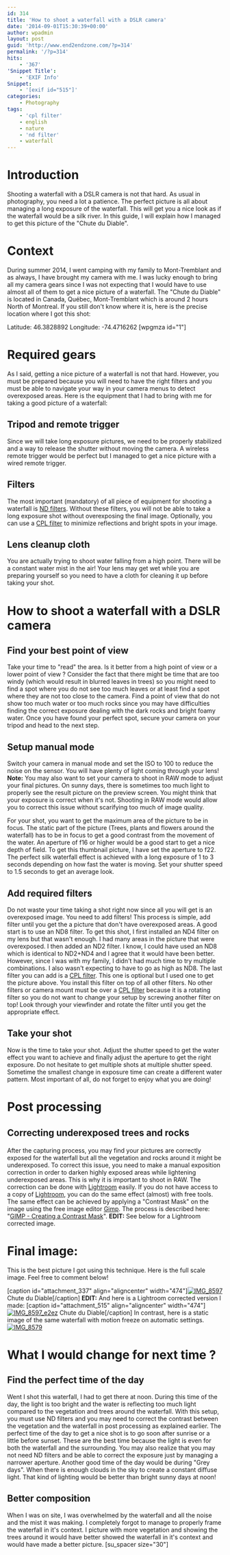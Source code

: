 ```yaml
---
id: 314
title: 'How to shoot a waterfall with a DSLR camera'
date: '2014-09-01T15:30:39+00:00'
author: wpadmin
layout: post
guid: 'http://www.end2endzone.com/?p=314'
permalink: '/?p=314'
hits:
    - '367'
'Snippet Title':
    - 'EXIF Info'
Snippet:
    - '[exif id="515"]'
categories:
    - Photography
tags:
    - 'cpl filter'
    - english
    - nature
    - 'nd filter'
    - waterfall
---
```


# Introduction

Shooting a waterfall with a DSLR camera is not that hard. As usual in photography, you need a lot a patience. The perfect picture is all about managing a long exposure of the waterfall. This will get you a nice look as if the waterfall would be a silk river. In this guide, I will explain how I managed to get this picture of the "Chute du Diable".

# Context

During summer 2014, I went camping with my family to Mont-Tremblant and as always, I have brought my camera with me. I was lucky enough to bring all my camera gears since I was not expecting that I would have to use almost all of them to get a nice picture of a waterfall. The "Chute du Diable" is located in Canada, Québec, Mont-Tremblant which is around 2 hours North of Montreal. If you still don't know where it is, here is the precise location where I got this shot:

Latitude: 46.3828892
Longitude: -74.4716262 \[wpgmza id="1"\]

# Required gears

As I said, getting a nice picture of a waterfall is not that hard. However, you must be prepared because you will need to have the right filters and you must be able to navigate your way in your camera menus to detect overexposed areas. Here is the equipment that I had to bring with me for taking a good picture of a waterfall:

## Tripod and remote trigger

Since we will take long exposure pictures, we need to be properly stabilized and a way to release the shutter without moving the camera. A wireless remote trigger would be perfect but I managed to get a nice picture with a wired remote trigger.

## Filters

The most important (mandatory) of all piece of equipment for shooting a waterfall is [ND filters](http://en.wikipedia.org/wiki/Neutral_density_filter). Without these filters, you will not be able to take a long exposure shot without overexposing the final image. Optionally, you can use a [CPL filter](http://en.wikipedia.org/wiki/Polarizer#Circular_polarizers) to minimize reflections and bright spots in your image.

## Lens cleanup cloth

You are actually trying to shoot water falling from a high point. There will be a constant water mist in the air! Your lens may get wet while you are preparing yourself so you need to have a cloth for cleaning it up before taking your shot.

# How to shoot a waterfall with a DSLR camera

## Find your best point of view

Take your time to "read" the area. Is it better from a high point of view or a lower point of view ? Consider the fact that there might be time that are too windy (which would result in blurred leaves in trees) so you might need to find a spot where you do not see too much leaves or at least find a spot where they are not too close to the camera. Find a point of view that do not show too much water or too much rocks since you may have difficulties finding the correct exposure dealing with the dark rocks and bright foamy water. Once you have found your perfect spot, secure your camera on your tripod and head to the next step.

## Setup manual mode

Switch your camera in manual mode and set the ISO to 100 to reduce the noise on the sensor. You will have plenty of light coming through your lens! **Note:** You may also want to set your camera to shoot in RAW mode to adjust your final pictures. On sunny days, there is sometimes too much light to properly see the result picture on the preview screen. You might think that your exposure is correct when it's not. Shooting in RAW mode would allow you to correct this issue without scarifying too much of image quality.

For your shot, you want to get the maximum area of the picture to be in focus. The static part of the picture (Trees, plants and flowers around the waterfall) has to be in focus to get a good contrast from the movement of the water. An aperture of f16 or higher would be a good start to get a nice depth of field. To get this thumbnail picture, I have set the aperture to f22. The perfect silk waterfall effect is achieved with a long exposure of 1 to 3 seconds depending on how fast the water is moving. Set your shutter speed to 1.5 seconds to get an average look.

## Add required filters

Do not waste your time taking a shot right now since all you will get is an overexposed image. You need to add filters! This process is simple, add filter until you get the a picture that don't have overexposed areas. A good start is to use an ND8 filter. To get this shot, I first installed an ND4 filter on my lens but that wasn't enough. I had many areas in the picture that were overexposed. I then added an ND2 filter. I know, I could have used an ND8 which is identical to ND2+ND4 and I agree that it would have been better. However, since I was with my family, I didn't had much time to try multiple combinations. I also wasn't expecting to have to go as high as ND8. The last filter you can add is a [CPL filter](http://en.wikipedia.org/wiki/Polarizer#Circular_polarizers). This one is optional but I used one to get the picture above. You install this filter on top of all other filters. No other filters or camera mount must be over a [CPL filter](http://en.wikipedia.org/wiki/Polarizer#Circular_polarizers) because it is a rotating filter so you do not want to change your setup by screwing another filter on top! Look through your viewfinder and rotate the filter until you get the appropriate effect.

## Take your shot

Now is the time to take your shot. Adjust the shutter speed to get the water effect you want to achieve and finally adjust the aperture to get the right exposure. Do not hesitate to get multiple shots at multiple shutter speed. Sometime the smallest change in exposure time can create a different water pattern. Most important of all, do not forget to enjoy what you are doing!

# Post processing

## <span style="line-height: 1.3846153846;">Correcting underexposed trees and rocks </span>

After the capturing process, you may find your pictures are correctly exposed for the waterfall but all the vegetation and rocks around it might be underexposed. To correct this issue, you need to make a manual exposition correction in order to darken highly exposed areas while lightening underexposed areas. This is why it is important to shoot in RAW. The correction can be done with [Lightroom](http://www.adobe.com/ca/products/photoshop-lightroom.html) easily. If you do not have access to a copy of [Lightroom](http://www.adobe.com/ca/products/photoshop-lightroom.html), you can do the same effect (almost) with free tools. The same effect can be achieved by applying a "Contrast Mask" on the image using the free image editor [Gimp](http://www.gimp.org/). The process is described here: "[GIMP - Creating a Contrast Mask](http://www.gimp.org/tutorials/ContrastMask/)". **EDIT:** See below for a Lightroom corrected image.

# Final image:

This is the best picture I got using this technique. Here is the full scale image. Feel free to comment below!

\[caption id="attachment\_337" align="aligncenter" width="474"\][![IMG_8597](https://www.end2endzone.com/wp-content/uploads/2014/09/IMG_8597-672x448.jpg)](https://www.flickr.com/photos/154618444@N05/51427589354/in/album-72157686721493240/) Chute du Diable\[/caption\] **EDIT:** And here is a Lightroom corrected version I made: \[caption id="attachment\_515" align="aligncenter" width="474"\][![IMG_8597_e2ez](https://www.end2endzone.com/wp-content/uploads/2014/09/IMG_8597_e2ez-672x448.jpg)](https://www.flickr.com/photos/154618444@N05/37139651090/in/album-72157686721493240/) Chute du Diable\[/caption\] In contrast, here is a static image of the same waterfall with motion freeze on automatic settings. [![IMG_8579](https://www.end2endzone.com/wp-content/uploads/2014/09/IMG_8579-1024x683.jpg)](https://www.end2endzone.com/wp-content/uploads/2014/09/IMG_8579.jpg)

# What I would change for next time ?

## Find the perfect time of the day

Went I shot this waterfall, I had to get there at noon. During this time of the day, the light is too bright and the water is reflecting too much light compared to the vegetation and trees around the waterfall. With this setup, you must use ND filters and you may need to correct the contrast between the vegetation and the waterfall in post processing as explained earlier. The perfect time of the day to get a nice shot is to go soon after sunrise or a little before sunset. These are the best time because the light is even for both the waterfall and the surrounding. You may also realize that you may not need ND filters and be able to correct the exposure just by managing a narrower aperture. Another good time of the day would be during "Grey days". When there is enough clouds in the sky to create a constant diffuse light. That kind of lighting would be better than bright sunny days at noon!

## Better composition

When I was on site, I was overwhelmed by the waterfall and all the noise and the mist it was making. I completely forgot to manage to properly frame the waterfall in it's context. I picture with more vegetation and showing the trees around it would have better showed the waterfall in it's context and would have made a better picture. \[su\_spacer size="30"\]